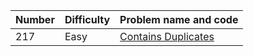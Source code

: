 | Number | Difficulty | Problem name and code|
|--------|------------|----------------------|
| 217 | Easy | [Contains Duplicates](Arrays/217ContainDuplicates) |
